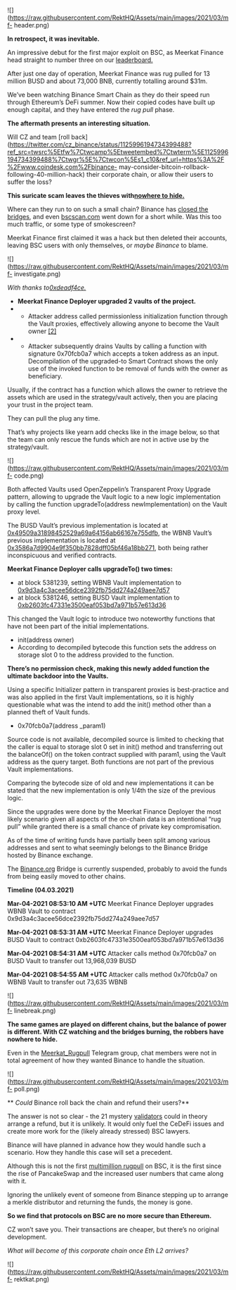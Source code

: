 ![](https://raw.githubusercontent.com/RektHQ/Assets/main/images/2021/03/mf-
header.png)

**In retrospect, it was inevitable.**

An impressive debut for the first major exploit on BSC, as Meerkat Finance
head straight to number three on our
[leaderboard.](https://rekt.eth.link/leaderboard/)

After just one day of operation, Meerkat Finance was rug pulled for 13 million
BUSD and about 73,000 BNB, currently totalling around $31m.

We’ve been watching Binance Smart Chain as they do their speed run through
Ethereum’s DeFi summer. Now their copied codes have built up enough capital,
and they have entered the _rug pull_ phase.

 **The aftermath presents an interesting situation.**

Will CZ and team [roll
back](https://twitter.com/cz_binance/status/1125996194734399488?ref_src=twsrc%5Etfw%7Ctwcamp%5Etweetembed%7Ctwterm%5E1125996194734399488%7Ctwgr%5E%7Ctwcon%5Es1_c10&ref_url=https%3A%2F%2Fwww.coindesk.com%2Fbinance-
may-consider-bitcoin-rollback-following-40-million-hack) their corporate
chain, or allow their users to suffer the loss?

 **This suricate scam leaves the thieves with[nowhere to
hide.](https://www.youtube.com/watch?v=58UD3jU86pY)**

Where can they run to on such a small chain? Binance has [closed the
bridges](https://twitter.com/madcapslaugh/status/1367448466453106693?s=20),
and even [bscscan.com](https://bscscan.com/) went down for a short while. Was
this too much traffic, or some type of smokescreen?

Meerkat Finance first claimed it was a hack but then deleted their accounts,
leaving BSC users with only themselves, or _maybe Binance_ to blame.

![](https://raw.githubusercontent.com/RektHQ/Assets/main/images/2021/03/mf-
investigate.png)

 _With thanks to[0xdeadf4ce.](https://twitter.com/0xdeadf4ce)_

  *  **Meerkat Finance Deployer upgraded 2 vaults of the project.**
  *   * Attacker address called permissionless initialization function through the Vault proxies, effectively allowing anyone to become the Vault owner [[2]](https://bscscan.com/tx/0xfcf48681e382e9f9cc1d6a64ff30487306f6b869924c6594075fcc86b3b21f5d)
  *   * Attacker subsequently drains Vaults by calling a function with signature 0x70fcb0a7 which accepts a token address as an input. Decompilation of the upgraded-to Smart Contract shows the only use of the invoked function to be removal of funds with the owner as beneficiary.

Usually, if the contract has a function which allows the owner to retrieve the
assets which are used in the strategy/vault actively, then you are placing
your trust in the project team.

They can pull the plug any time.

That’s why projects like yearn add checks like in the image below, so that the
team can only rescue the funds which are not in active use by the
strategy/vault.

![](https://raw.githubusercontent.com/RektHQ/Assets/main/images/2021/03/mf-
code.png)

Both affected Vaults used OpenZeppelin’s Transparent Proxy Upgrade pattern,
allowing to upgrade the Vault logic to a new logic implementation by calling
the function upgradeTo(address newImplementation) on the Vault proxy level.

The BUSD Vault’s previous implementation is located at
[0x49509a31898452529a69a64156ab66167e755dfb](https://bscscan.com/address/0x49509a31898452529a69a64156ab66167e755dfb),
the WBNB Vault’s previous implementation is located at
[0x3586a7d9904e9f350bb7828dff05bf46a18bb271](https://bscscan.com/address/0x3586a7d9904e9f350bb7828dff05bf46a18bb271),
both being rather inconspicuous and verified contracts.

 **Meerkat Finance Deployer calls upgradeTo() two times:**

  * at block 5381239, setting WBNB Vault implementation to [0x9d3a4c3acee56dce2392fb75dd274a249aee7d57](https://bscscan.com/tx/0x063970f8625f250101a7da8abf914748cf8eaaaa9458041f1928501accfe5d6c)
  * at block 5381246, setting BUSD Vault implementation to [0xb2603fc47331e3500eaf053bd7a971b57e613d36](https://bscscan.com/tx/0xf19fa4bcff4adaebeddd28c851458ba0f01ffedd52b62df56ace94e7c8842553)

This changed the Vault logic to introduce two noteworthy functions that have
not been part of the initial implementations.

  * init(address owner)
  * According to decompiled bytecode this function sets the address on storage slot 0 to the address provided to the function.

 **There’s no permission check, making this newly added function the ultimate
backdoor into the Vaults.**

Using a specific Initializer pattern in transparent proxies is best-practice
and was also applied in the first Vault implementations, so it is highly
questionable what was the intend to add the init() method other than a planned
theft of Vault funds.

  * 0x70fcb0a7(address _param1)

Source code is not available, decompiled source is limited to checking that
the caller is equal to storage slot 0 set in init() method and transferring
out the balanceOf() on the token contract supplied with param1, using the
Vault address as the query target. Both functions are not part of the previous
Vault implementations.

Comparing the bytecode size of old and new implementations it can be stated
that the new implementation is only 1/4th the size of the previous logic.

Since the upgrades were done by the Meerkat Finance Deployer the most likely
scenario given all aspects of the on-chain data is an intentional “rug pull”
while granted there is a small chance of private key compromisation.

As of the time of writing funds have partially been split among various
addresses and sent to what seemingly belongs to the Binance Bridge hosted by
Binance exchange.

The [Binance.org](http://binance.org/) Bridge is currently suspended, probably
to avoid the funds from being easily moved to other chains.

 **Timeline (04.03.2021)**

 **Mar-04-2021 08:53:10 AM +UTC** Meerkat Finance Deployer upgrades WBNB Vault
to contract 0x9d3a4c3acee56dce2392fb75dd274a249aee7d57

 **Mar-04-2021 08:53:31 AM +UTC** Meerkat Finance Deployer upgrades BUSD Vault
to contract 0xb2603fc47331e3500eaf053bd7a971b57e613d36

 **Mar-04-2021 08:54:31 AM +UTC** Attacker calls method 0x70fcb0a7 on BUSD
Vault to transfer out 13,968,039 BUSD

 **Mar-04-2021 08:54:55 AM +UTC** Attacker calls method 0x70fcb0a7 on WBNB
Vault to transfer out 73,635 WBNB

![](https://raw.githubusercontent.com/RektHQ/Assets/main/images/2021/03/mf-
linebreak.png)

 **The same games are played on different chains, but the balance of power is
different. With CZ watching and the bridges burning, the robbers have nowhere
to hide.**

Even in the [Meerkat_Rugpull](https://t.me/Meerkat_Rugpull) Telegram group,
chat members were not in total agreement of how they wanted Binance to handle
the situation.

![](https://raw.githubusercontent.com/RektHQ/Assets/main/images/2021/03/mf-
poll.png)

 ** _Could_ Binance roll back the chain and refund their users?**

The answer is not so clear - the 21 mystery
[validators](https://docs.binance.org/smart-chain/validator/guideline.html)
could in theory arrange a refund, but it is unlikely. It would only fuel the
CeDeFi issues and create more work for the (likely already stressed) BSC
lawyers.

Binance will have planned in advance how they would handle such a scenario.
How they handle this case will set a precedent.

Although this is not the first [multimillion
rugpull](https://twitter.com/news_of_bsc/status/1354880400984739842?s=20) on
BSC, it is the first since the rise of PancakeSwap and the increased user
numbers that came along with it.

Ignoring the unlikely event of someone from Binance stepping up to arrange a
merkle distributor and returning the funds, the money is gone.

 **So we find that protocols on BSC are no more secure than Ethereum.**

CZ won’t save you. Their transactions are cheaper, but there’s no original
development.

 _What will become of this corporate chain once Eth L2 arrives?_

![](https://raw.githubusercontent.com/RektHQ/Assets/main/images/2021/03/mf-
rektkat.png)


